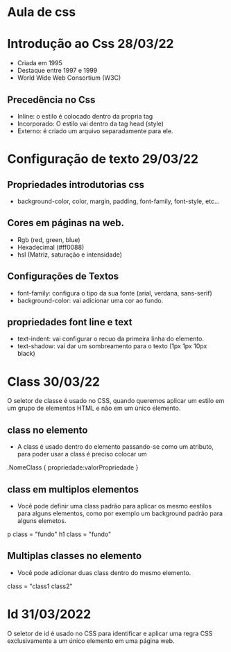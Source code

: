 # Aula de css 

# Introdução ao Css 28/03/22

- Criada em 1995
- Destaque entre 1997 e 1999
- World Wide Web Consortium (W3C)

## Precedência no Css

- Inline: o estilo é colocado dentro da propria tag
- Incorporado: O estilo vai dentro da tag head (style)
- Externo: é criado um arquivo separadamente para ele. 

# Configuração de texto 29/03/22

## Propriedades introdutorias css

- background-color, color, margin, padding, font-family, font-style, etc...

## Cores em páginas na web.

- Rgb (red, green, blue)
- Hexadecimal (#ff0088)
- hsl (Matriz, saturação e intensidade)

## Configurações de Textos

- font-family: configura o tipo da sua fonte (arial, verdana, sans-serif)
- background-color: vai adicionar uma cor ao fundo. 

## propriedades font line e text

- text-indent: vai configurar o recuo da primeira linha do elemento.
- text-shadow: vai dar um sombreamento para o texto (1px 1px 10px black)

# Class 30/03/22

O seletor de classe é usado no CSS, quando queremos aplicar um estilo em um grupo de
elementos HTML e não em um único elemento.

## class no elemento

- A class é usado dentro do elemento passando-se como um atributo, para poder usar a class
é preciso colocar um 

.NomeClass { propriedade:valorPropriedade }

## class em multiplos elementos

- Você pode definir uma class padrão para aplicar os mesmo eestilos para alguns elementos,
como por exemplo um background padrão para alguns elemetos.

p class = "fundo"
h1 class = "fundo"

## Multiplas classes no elemento

- Você pode adicionar duas class dentro do mesmo elemento. 

class = "class1 class2"

# Id 31/03/2022

O seletor de id é usado no CSS para identificar e aplicar uma regra CSS exclusivamente a 
um único elemento em uma página web.